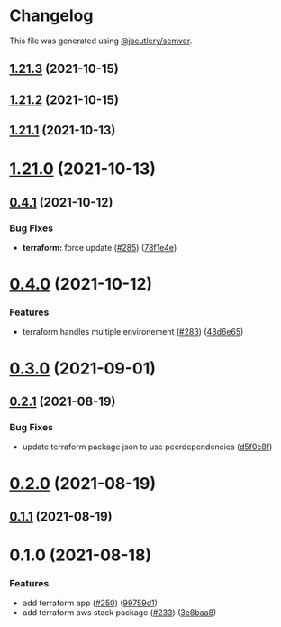 # Changelog

This file was generated using [@jscutlery/semver](https://github.com/jscutlery/semver).

## [1.21.3](https://github.com/tractr/stack/compare/v1.21.2...v1.21.3) (2021-10-15)



## [1.21.2](https://github.com/tractr/stack/compare/v1.21.1...v1.21.2) (2021-10-15)



## [1.21.1](https://github.com/tractr/stack/compare/v1.21.0...v1.21.1) (2021-10-13)



# [1.21.0](https://github.com/tractr/stack/compare/v1.20.1...v1.21.0) (2021-10-13)



## [0.4.1](https://github.com/tractr/stack/compare/terraform-aws-stack-0.4.0...terraform-aws-stack-0.4.1) (2021-10-12)


### Bug Fixes

* **terraform:** force update ([#285](https://github.com/tractr/stack/issues/285)) ([78f1e4e](https://github.com/tractr/stack/commit/78f1e4e16119d6ca52dc6c6842775775391d45bb))



# [0.4.0](https://github.com/tractr/stack/compare/terraform-aws-stack-0.3.0...terraform-aws-stack-0.4.0) (2021-10-12)


### Features

* terraform handles multiple environement ([#283](https://github.com/tractr/stack/issues/283)) ([43d6e65](https://github.com/tractr/stack/commit/43d6e65dc348651db09a278fd000aabdedcbebec))



# [0.3.0](https://github.com/tractr/stack/compare/terraform-aws-stack-0.2.1...terraform-aws-stack-0.3.0) (2021-09-01)



## [0.2.1](https://github.com/tractr/stack/compare/terraform-aws-stack-0.2.0...terraform-aws-stack-0.2.1) (2021-08-19)


### Bug Fixes

* update terraform package json to use peerdependencies ([d5f0c8f](https://github.com/tractr/stack/commit/d5f0c8f9f9b4435def8783ae3eb420192e6d93b0))



# [0.2.0](https://github.com/tractr/stack/compare/terraform-aws-stack-0.1.1...terraform-aws-stack-0.2.0) (2021-08-19)



## [0.1.1](https://github.com/tractr/stack/compare/terraform-aws-stack-0.1.0...terraform-aws-stack-0.1.1) (2021-08-19)



# 0.1.0 (2021-08-18)


### Features

* add terraform app ([#250](https://github.com/tractr/stack/issues/250)) ([99759d1](https://github.com/tractr/stack/commit/99759d183fc8d6d6d3e769fade0a377c8b05f2bd))
* add terraform aws stack package ([#233](https://github.com/tractr/stack/issues/233)) ([3e8baa8](https://github.com/tractr/stack/commit/3e8baa8b807fa0929d218ca4b3a69e37666d2f02))
